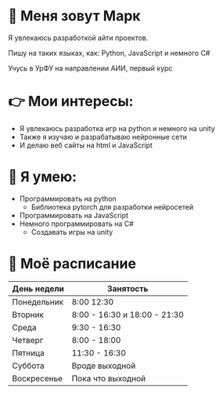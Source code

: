 # 👋 Меня зовут Марк 

Я увлекаюсь разработкой айти проектов.

Пишу на таких языках, как: Python, JavaScript и немного C#

Учусь в УрФУ на направлении АИИ, первый курс


# 👉 Мои интересы:

- Я увлекаюсь разработка игр на python и немного на unity
- Также я изучаю и разрабатываю нейронные сети
- И делаю веб сайты на html и JavaScript


# 📕 Я умею:

- Программировать на python
    - Библиотека pytorch для разработки нейросетей
- Программировать на JavaScript
- Немного программировать на С#
    - Cоздавать игры на unity


# 📅 Моё расписание

| День недели | Занятость |
|---|---|
| Понедельник | 8:00 12:30 |
| Вторник | 8:00 - 16:30 и 18:00 - 21:30 |
| Среда | 9:30 - 16:30 |
| Четверг | 8:00 - 18:00 |
| Пятница | 11:30 - 16:30 |
| Суббота | Вроде выходной |
| Воскресенье | Пока что выходной |


